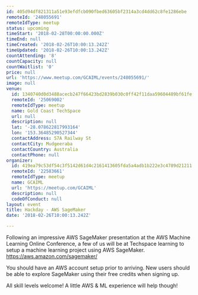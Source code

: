 ```yaml
---
id: 405d94df821311a51e93efdfcb090fbed63605bf2314a3cd4dd62c8fe1286ebe
remoteId: '248055691'
remoteIdType: meetup
status: upcoming
timeStart: '2018-02-28T00:00:00.000Z'
timeEnd: null
timeCreated: '2018-02-26T10:00:13.242Z'
timeUpdated: '2018-02-26T10:00:13.242Z'
countAttending: '8'
countCapacity: null
countWaitlist: '0'
price: null
url: 'https://www.meetup.com/GCAIML/events/248055691/'
image: null
venue:
  id: 1340740d0d3488acecb247f66423bd2839b030c0ff42f11daa59604489bf61fe
  remoteId: '25069002'
  remoteIdType: meetup
  name: Gold Coast TechSpace
  url: null
  description: null
  lat: '-28.078622817993164'
  lon: '153.36485290527344'
  contactAddress: 57A Railway St
  contactCity: Mudgeeraba
  contactCountry: Australia
  contactPhone: null
organizer:
  id: 419ea79c53df54c3f5142d61d4c2161413605fda5a4adb1b222e3c4789d21211
  remoteId: '22583661'
  remoteIdType: meetup
  name: GCAIML
  url: 'https://meetup.com/GCAIML'
  description: null
  codeOfConduct: null
layout: event
title: Hackday - AWS SageMaker
date: '2018-02-26T10:00:13.242Z'

---
```

<p>Following an impressive AWS SageMaker presentation at the AWS Machine Learning Online Conference, a few of us will be at Techspace learning to setup a machine learning project using AWS SageMaker.<br/><a href="https://aws.amazon.com/sagemaker/" class="linkified">https://aws.amazon.com/sagemaker/</a></p> <p>You should have an AWS account setup prior to arriving. New users should be able to explore SageMaker using their free credits when signing up.</p> <p>All skill levels welcome! A little AWS &amp; ML experience will help though!</p>
